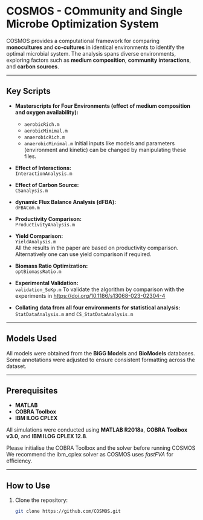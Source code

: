# COSMOS - COmmunity and Single Microbe Optimization System

COSMOS provides a computational framework for comparing **monocultures** and **co-cultures** in identical environments to identify the optimal microbial system. The analysis spans diverse environments, exploring factors such as **medium composition**, **community interactions**, and **carbon sources**.

---

## Key Scripts  
- **Masterscripts for Four Environments (effect of medium composition and oxygen availability):**
  - `aerobicRich.m`  
  - `aerobicMinimal.m`  
  - `anaerobicRich.m`  
  - `anaerobicMinimal.m`
 Initial inputs like models and parameters (environment and kinetic) can be changed by manipulating these files.

- **Effect of Interactions:**  
  `InteractionAnalysis.m`  

- **Effect of Carbon Source:**  
  `CSanalysis.m`  

- **dynamic Flux Balance Analysis (dFBA):**  
  `dFBACom.m`

- **Productivity Comparison:**  
  `ProductivityAnalysis.m`  

- **Yield Comparison:**  
  `YieldAnalysis.m`  
  All the results in the paper are based on productivity comparison. Alternatively one can use yield comparison if required.

- **Biomass Ratio Optimization:**  
  `optBiomassRatio.m`  

- **Experimental Validation:**  
  `validation_SoKp.m`
  To validate the algorithm by comparison with the experiments in https://doi.org/10.1186/s13068-023-02304-4

- **Collating data from all four environments for statistical analysis:**  
  `StatDataAnalysis.m` and `CS_StatDataAnalysis.m`
---

## Models Used  
All models were obtained from the **BiGG Models** and **BioModels** databases. Some annotations were adjusted to ensure consistent formatting across the dataset.

---

## Prerequisites  
- **MATLAB**
- **COBRA Toolbox**  
- **IBM ILOG CPLEX**

All simulations were conducted using **MATLAB R2018a**, **COBRA Toolbox v3.0**, and **IBM ILOG CPLEX 12.8**.

Please initialise the COBRA Toolbox and the solver before running COSMOS
We recommend the ibm_cplex solver as COSMOS uses *fastFVA* for efficiency.

---

## How to Use  
1. Clone the repository:  
   ```bash
   git clone https://github.com/COSMOS.git

